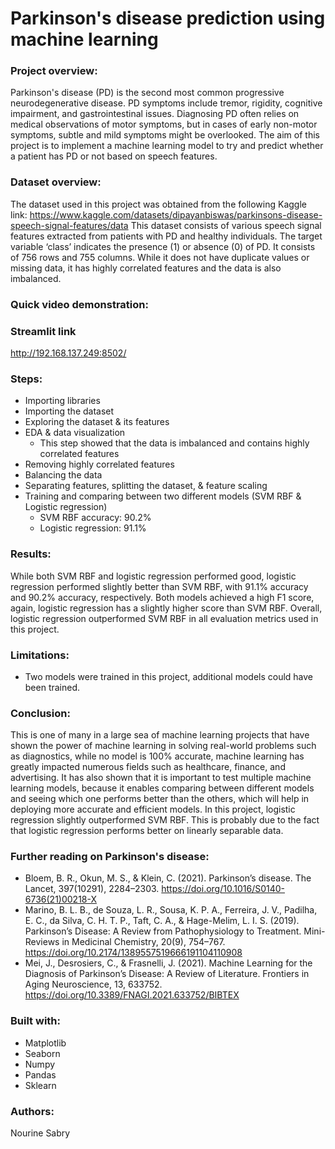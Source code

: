 # **Parkinson's disease prediction using machine learning**
### **Project overview:**
Parkinson's disease (PD) is the second most common progressive neurodegenerative disease. PD symptoms include tremor, rigidity, cognitive impairment, and gastrointestinal issues. Diagnosing PD often relies on medical observations of motor symptoms, but in cases of early non-motor symptoms, subtle and mild symptoms might be overlooked. The aim of this project is to implement a machine learning model to try and predict whether a patient has PD or not based on speech features.
### **Dataset overview:**
The dataset used in this project was obtained from the following Kaggle link: https://www.kaggle.com/datasets/dipayanbiswas/parkinsons-disease-speech-signal-features/data
This dataset consists of various speech signal features extracted from patients with PD and healthy individuals. The target variable ‘class’ indicates the presence (1) or absence (0) of PD. It consists of 756 rows and 755 columns. While it does not have duplicate values or missing data, it has highly correlated features and the data is also imbalanced.
### **Quick video demonstration:**

### **Streamlit link**
http://192.168.137.249:8502/
### **Steps:**
* Importing libraries
* Importing the dataset
* Exploring the dataset & its features
* EDA & data visualization
  * This step showed that the data is imbalanced and contains highly correlated features
* Removing highly correlated features
* Balancing the data
* Separating features, splitting the dataset, & feature scaling
* Training and comparing between two different models (SVM RBF & Logistic regression)
  * SVM RBF accuracy: 90.2%
  * Logistic regression: 91.1%
### Results:
While both SVM RBF and logistic regression performed good, logistic regression performed slightly better than SVM RBF, with 91.1% accuracy and 90.2% accuracy, respectively. Both models achieved a high F1 score, again, logistic regression has a slightly higher score than SVM RBF. Overall, logistic regression outperformed SVM RBF in all evaluation metrics used in this project.
### Limitations:
* Two models were trained in this project, additional models could have been trained.
### Conclusion:
This is one of many in a large sea of machine learning projects that have shown the power of machine learning in solving real-world problems such as diagnostics, while no model is 100% accurate, machine learning has greatly impacted numerous fields such as healthcare, finance, and advertising. It has also shown that it is important to test multiple machine learning models, because it enables comparing between different models and seeing which one performs better than the others, which will help in deploying more accurate and efficient models. In this project, logistic regression slightly outperformed SVM RBF. This is probably due to the fact that logistic regression performs better on linearly separable data. 
### Further reading on Parkinson's disease:
* Bloem, B. R., Okun, M. S., & Klein, C. (2021). Parkinson’s disease. The Lancet, 397(10291), 2284–2303. https://doi.org/10.1016/S0140-6736(21)00218-X
* Marino, B. L. B., de Souza, L. R., Sousa, K. P. A., Ferreira, J. V., Padilha, E. C., da Silva, C. H. T. P., Taft, C. A., & Hage-Melim, L. I. S. (2019). Parkinson’s Disease: A Review from Pathophysiology to Treatment. Mini-Reviews in Medicinal Chemistry, 20(9), 754–767. https://doi.org/10.2174/1389557519666191104110908
* Mei, J., Desrosiers, C., & Frasnelli, J. (2021). Machine Learning for the Diagnosis of Parkinson’s Disease: A Review of Literature. Frontiers in Aging Neuroscience, 13, 633752. https://doi.org/10.3389/FNAGI.2021.633752/BIBTEX
### Built with:
* Matplotlib
* Seaborn
* Numpy
* Pandas
* Sklearn
### Authors:
Nourine Sabry
